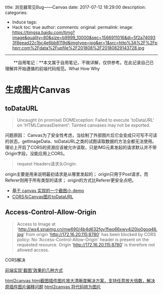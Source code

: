 title: 浏览器常见Bug——Canvas
date: 2017-07-12 18:29:00
description:
categories:
- Induce
tags:
- Hack
toc: true
author:
comments:
original:
permalink:
image: https://timgsa.baidu.com/timg?image&quality=80&size=b9999_10000&sec=1566911016&di=5f2a740933f8eead22c1bc4e6bb8119d&imgtype=jpg&er=1&src=http%3A%2F%2Fphprr.com%2Fdata%2Fupfile%2F201808%2F20180829143728.jpg
---

　　**自用笔记：**本文属于自用笔记，不做详解，仅供参考。在此记录自己已理解并开始遵循的前端代码规范。What How Why
<!-- more -->

# 生成图片Canvas
## toDataURL
> Uncaught (in promise) DOMException: Failed to execute 'toDataURL' on 'HTMLCanvasElement': Tainted canvases may not be exported.

问题原因：
Canvas为了安全性考虑，当绘制了外部图片后它会变成只可写不可读的状态，getImageData、toDataURL之类的试图读取数据的方法全都无法使用。理论上开启了CORS的资源应该被允许读取，只是IMG元素发起的请求默认并不带Origin字段，没能应用上CORS。

> request Headers请求头Origin:

origin主要是用来说明最初请求是从哪里发起的；
origin只用于Post请求，而Referer则用于所有类型的请求；
origin的方式比Referer更安全点吧。
- [基于 canvas 实现的一个截图小 demo](https://github.com/Aaaaaaaty/Blog/issues/5)
- [CORS与Canvas图片toDataURL](https://www.web-tinker.com/article/20687.html "")

## Access-Control-Allow-Origin
> Access to Image at 'http://wx4.sinaimg.cn/mw690/4b4d632fgy1fieo66xwy4j20io0goq46.jpg' from origin 'http://172.16.20.115:8780' has been blocked by CORS policy: No 'Access-Control-Allow-Origin' header is present on the requested resource. Origin 'http://172.16.20.115:8780' is therefore not allowed access.

CORS解决


[前端实现'截图'效果的几种方式](https://www.w3ctrain.com/2017/07/24/gen-image-fe/)


[html2canvas html截图插件图片放大清晰度解决方案，支持任意放大倍数，解决原插件图片偏移问题](https://juejin.im/entry/59ae0e4c5188252423586470?utm_source=gold_browser_extension)
[html2canvas 将代码转为图片](https://www.h5jun.com/post/convert-code-to-image-via-html2canvas.html "")